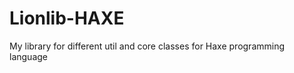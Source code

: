 Lionlib-HAXE
============

My library for different util and core classes for Haxe programming language
